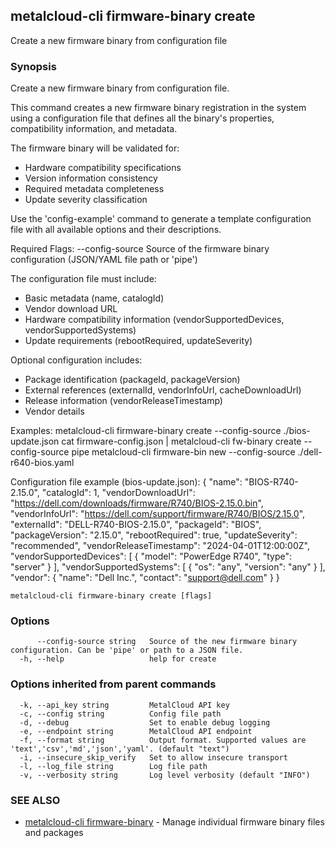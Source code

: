 ## metalcloud-cli firmware-binary create

Create a new firmware binary from configuration file

### Synopsis

Create a new firmware binary from configuration file.

This command creates a new firmware binary registration in the system using a configuration
file that defines all the binary's properties, compatibility information, and metadata.

The firmware binary will be validated for:
- Hardware compatibility specifications
- Version information consistency
- Required metadata completeness
- Update severity classification

Use the 'config-example' command to generate a template configuration file with all
available options and their descriptions.

Required Flags:
  --config-source    Source of the firmware binary configuration (JSON/YAML file path or 'pipe')

The configuration file must include:
- Basic metadata (name, catalogId)
- Vendor download URL
- Hardware compatibility information (vendorSupportedDevices, vendorSupportedSystems)
- Update requirements (rebootRequired, updateSeverity)

Optional configuration includes:
- Package identification (packageId, packageVersion)
- External references (externalId, vendorInfoUrl, cacheDownloadUrl)
- Release information (vendorReleaseTimestamp)
- Vendor details

Examples:
  metalcloud-cli firmware-binary create --config-source ./bios-update.json
  cat firmware-config.json | metalcloud-cli fw-binary create --config-source pipe
  metalcloud-cli firmware-bin new --config-source ./dell-r640-bios.yaml

Configuration file example (bios-update.json):
{
  "name": "BIOS-R740-2.15.0",
  "catalogId": 1,
  "vendorDownloadUrl": "https://dell.com/downloads/firmware/R740/BIOS-2.15.0.bin",
  "vendorInfoUrl": "https://dell.com/support/firmware/R740/BIOS/2.15.0",
  "externalId": "DELL-R740-BIOS-2.15.0",
  "packageId": "BIOS",
  "packageVersion": "2.15.0",
  "rebootRequired": true,
  "updateSeverity": "recommended",
  "vendorReleaseTimestamp": "2024-04-01T12:00:00Z",
  "vendorSupportedDevices": [
    {
      "model": "PowerEdge R740",
      "type": "server"
    }
  ],
  "vendorSupportedSystems": [
    {
      "os": "any",
      "version": "any"
    }
  ],
  "vendor": {
    "name": "Dell Inc.",
    "contact": "support@dell.com"
  }
}

```
metalcloud-cli firmware-binary create [flags]
```

### Options

```
      --config-source string   Source of the new firmware binary configuration. Can be 'pipe' or path to a JSON file.
  -h, --help                   help for create
```

### Options inherited from parent commands

```
  -k, --api_key string         MetalCloud API key
  -c, --config string          Config file path
  -d, --debug                  Set to enable debug logging
  -e, --endpoint string        MetalCloud API endpoint
  -f, --format string          Output format. Supported values are 'text','csv','md','json','yaml'. (default "text")
  -i, --insecure_skip_verify   Set to allow insecure transport
  -l, --log_file string        Log file path
  -v, --verbosity string       Log level verbosity (default "INFO")
```

### SEE ALSO

* [metalcloud-cli firmware-binary](metalcloud-cli_firmware-binary.md)	 - Manage individual firmware binary files and packages

